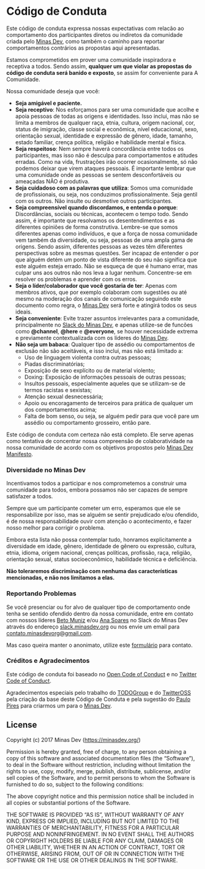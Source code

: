 # Código de Conduta

Este código de conduta expressa nossas expectativas com relacão ao comportamento dos participantes diretos ou indiretos da comunidade criada pelo [Minas Dev](https://minasdev.org/), como também o caminho para reportar comportamentos contrários as propostas aqui apresentadas.

Estamos comprometidos em prover uma comunidade inspiradora e receptiva a todos. Sendo assim, **qualquer um que violar as propostas do código de conduta será banido e exposto**, se assim for conveniente para A Comunidade.

Nossa comunidade deseja que você:

* **Seja amigável e paciente.**
* **Seja receptivo**: Nos esforçamos para ser uma comunidade que acolhe e apoia pessoas de todas as origens e identidades. Isso inclui, mas não se limita a membros de qualquer raça, etnia, cultura, origem nacional, cor, status de imigração, classe social e econômica, nível educacional, sexo, orientação sexual, identidade e expressão de gênero, idade, tamanho, estado familiar, crença política, religião e habilidade mental e física.
* **Seja respeitoso**: Nem sempre haverá concordância entre todos os participantes, mas isso não é desculpa para comportamentos e atitudes erradas. Como na vida, frustrações irão ocorrer ocasionalmente, só não podemos deixar que virem ataques pessoais. É importante lembrar que uma comunidade onde as pessoas se sentem desconfortáveis ou ameaçadas NÃO é produtiva.
* **Seja cuidadoso com as palavras que utiliza**: Somos uma comunidade de profissionais, ou seja, nos conduzimos profissionalmente. Seja gentil com os outros. Não insulte ou desmotive outros participantes.
* **Seja compreensível quando discordamos, e entenda o porque**: Discordâncias, sociais ou técnicas, acontecem o tempo todo. Sendo assim, é importante que resolvamos os desentendimentos e as diferentes opiniões de forma construtiva. Lembre-se que somos diferentes apenas como indivíduos, e que a força de nossa comunidade vem também da diversidade, ou seja, pessoas de uma ampla gama de origens. Sendo assim, diferentes pessoas as vezes têm diferentes perspectivas sobre as mesmas questões. Ser incapaz de entender o por que alguém detém um ponto de vista diferente do seu não significa que este alguém esteja errado. Não se esqueça de que é humano errar, mas culpar uns aos outros não nos leva a lugar nenhum. Concentre-se em resolver os problemas e aprender com os erros.
* **Seja o líder/colaborador que você gostaria de ter**: Apenas com membros ativos, que por exemplo colaboram com sugestões ou até mesmo na moderação dos canais de comunicação seguindo este documento como regra, o [Minas Dev](https://minasdev.org/) será forte e atingirá todos os seus ideais.
* **Seja conveniente**: Evite trazer assuntos irrelevantes para a comunidade, principalmente no [Slack do Minas Dev](https://slack.minasdev.org), e apenas utilize-se de funcões como **@channel**, **@here** e **@everyone**, se houver necessidade extrema e previamente contextualizada com os líderes do [Minas Dev](https://minasdev.org/).
* **Não seja um babaca**: Qualquer tipo de assédio ou comportamentos de exclusão não são aceitáveis, e isso inclui, mas não está limitado a:
  * Uso de linguagem violenta contra outras pessoas;
  * Piadas discriminatórias;
  * Exposição de sexo explícito ou de material violento;
  * Doxing: Exposição de informações pessoais de outras pessoas;
  * Insultos pessoais, especialmente aqueles que se utilizam-se de termos racistas e sexistas;
  * Atenção sexual desnecessária;
  * Apoio ou encoragamento de terceiros para prática de qualquer um dos comportamentos acima;
  * Falta de bom senso, ou seja, se alguém pedir para que você pare um assédio ou comportamento grosseiro, então pare.

Este código de conduta com certeza não está completo. Ele serve apenas como tentativa de concentrar nossa compreensão de colaboratividade na nossa comunidade de acordo com os objetivos propostos pelo [Minas Dev Manifesto](https://github.com/minasdev/manifesto#minas-dev-manifesto).

### Diversidade no Minas Dev

Incentivamos todos a participar e nos comprometemos a construir uma comunidade para todos, embora possamos não ser capazes de sempre satisfazer a todos.

Sempre que um participante cometer um erro, esperamos que ele se responsabilize por isso, mas se alguém se sentir prejudicado e/ou ofendido, é de nossa responsabilidade ouvir com atenção o acontecimento, e fazer nosso melhor para corrigir o problema.

Embora esta lista não possa contemplar tudo, honramos explicitamente a diversidade em idade, gênero, identidade de gênero ou expressão, cultura, etnia, idioma, origem nacional, crenças políticas, profissão, raça, religião, orientação sexual, status socioeconômico, habilidade técnica e deficiência.

**Não toleraremos discriminação com nenhuma das características mencionadas, e não nos limitamos a elas.**

### Reportando Problemas

Se você presenciar ou for alvo de qualquer tipo de comportamento onde tenha se sentido ofendido dentro da nossa comunidade, entre em contato com nossos líderes [Beto Muniz](https://twitter.com/obetomuniz) e/ou [Ana Soares](https://twitter.com/annemaxime) no Slack do Minas Dev através do endereço [slack.minasdev.org](https://slack.minasdev.org/) ou nos envie um email para <a href="mailto:contato.minasdevorg@gmail.com">contato.minasdevorg@gmail.com</a>.

Mas caso queira manter o anonimato, utilize este [formulário](https://minas-dev.typeform.com/to/HaCE6w) para contato.

### Créditos e Agradecimentos

Este código de conduta foi baseado no [Open Code of Conduct](https://github.com/todogroup/opencodeofconduct) e no [Twitter Code of Conduct](https://github.com/twitter/code-of-conduct). 

Agradecimentos especiais pelo trabalho do [TODOGroup](http://todogroup.org/) e do [TwitterOSS](https://twitter.com/twitteross) pela criação da base deste Código de Conduta e pela sugestão do [Paulo Pires](https://github.com/paulohp) para criarmos um para o [Minas Dev](https://minasdev.org/).

## License

Copyright (c) 2017 Minas Dev (https://minasdev.org/)

Permission is hereby granted, free of charge, to any person obtaining a copy of this software and associated documentation files (the “Software”), to deal in the Software without restriction, including without limitation the rights to use, copy, modify, merge, publish, distribute, sublicense, and/or sell copies of the Software, and to permit persons to whom the Software is furnished to do so, subject to the following conditions:

The above copyright notice and this permission notice shall be included in all copies or substantial portions of the Software.

THE SOFTWARE IS PROVIDED “AS IS”, WITHOUT WARRANTY OF ANY KIND, EXPRESS OR IMPLIED, INCLUDING BUT NOT LIMITED TO THE WARRANTIES OF MERCHANTABILITY, FITNESS FOR A PARTICULAR PURPOSE AND NONINFRINGEMENT. IN NO EVENT SHALL THE AUTHORS OR COPYRIGHT HOLDERS BE LIABLE FOR ANY CLAIM, DAMAGES OR OTHER LIABILITY, WHETHER IN AN ACTION OF CONTRACT, TORT OR OTHERWISE, ARISING FROM, OUT OF OR IN CONNECTION WITH THE SOFTWARE OR THE USE OR OTHER DEALINGS IN THE SOFTWARE.
